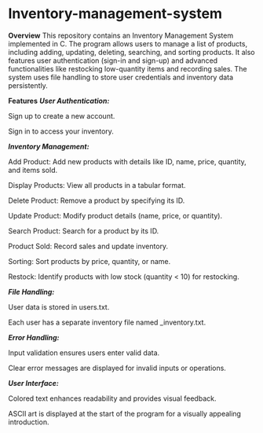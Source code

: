 # Inventory-management-system
**Overview**
This repository contains an Inventory Management System implemented in C. The program allows users to manage a list of products, including adding, updating, deleting, searching, and sorting products. It also features user authentication (sign-in and sign-up) and advanced functionalities like restocking low-quantity items and recording sales. The system uses file handling to store user credentials and inventory data persistently.

**Features**
***User Authentication:***

Sign up to create a new account.

Sign in to access your inventory.

***Inventory Management:***

Add Product: Add new products with details like ID, name, price, quantity, and items sold.

Display Products: View all products in a tabular format.

Delete Product: Remove a product by specifying its ID.

Update Product: Modify product details (name, price, or quantity).

Search Product: Search for a product by its ID.

Product Sold: Record sales and update inventory.

Sorting: Sort products by price, quantity, or name.

Restock: Identify products with low stock (quantity < 10) for restocking.

***File Handling:***

User data is stored in users.txt.

Each user has a separate inventory file named <username>_inventory.txt.

***Error Handling:***

Input validation ensures users enter valid data.

Clear error messages are displayed for invalid inputs or operations.

***User Interface:***

Colored text enhances readability and provides visual feedback.

ASCII art is displayed at the start of the program for a visually appealing introduction.
